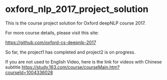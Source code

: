 # oxford_nlp_2017_project_solution
This is the course project solution for Oxford deepNLP course 2017.

For more course details, please visit this site:

https://github.com/oxford-cs-deepnlp-2017

So far, the project1 has completed and project2 is on progress.

If you are not used to English Video, here is the link for videos with Chinese subtitle
https://study.163.com/course/courseMain.htm?courseId=1004336028
